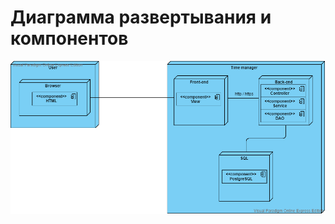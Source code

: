 # Диаграмма развертывания и компонентов
![Диаграмма развертывания и компонентов](../../../Illustrations/PNG/Component_and_Deployment/Component_and_Deployment.vpd.png)
